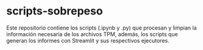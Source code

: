 # scripts-sobrepeso
Este repositorio contiene los scripts (.ipynb y .py) que procesan y limpian la información necesaria de los archivos TPM, además, los scripts que generan los informes con Streamlit y sus respectivos ejecutores.
